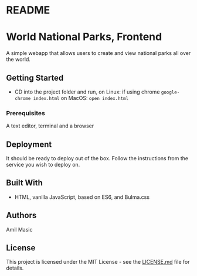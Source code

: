 # README

# World National Parks, Frontend

A simple webapp that allows users to create and view national parks all over the world.

## Getting Started

- CD into the project folder and run, on Linux:
if using chrome
`google-chrome index.html`
on MacOS:
`open index.html`

### Prerequisites

A text editor, terminal and a browser


## Deployment

It should be ready to deploy out of the box.  Follow the instructions from the service you wish to deploy on.


## Built With

* HTML, vanilla JavaScript, based on ES6, and Bulma.css

## Authors

Amil Masic


## License

This project is licensed under the MIT License - see the [LICENSE.md](LICENSE.md) file for details.
